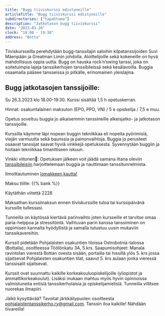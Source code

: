 ```yaml
---
title: "Bugg tiiviskurssi edistyneille"
articleTitle: "Bugg tiiviskurssi edistyneille"
subdirectories: ["tapahtuma"]
description: "Jatkotason bugg tiiviskurssi"
date: "2023-03-26"
clock: "18:00 - 19:30"
address: "Botta"
---
```


Tiiviskursseilla perehdytään bugg-tanssilajin saloihin kilpatanssijoiden Suvi Mäenpään ja Greatman Limin johdolla. Aloittelijoille sekä kokeneille on hyvä mahdollisuus oppia uutta. Bugg on hauska rock’n’swing tanssi, joka on soitetuimpia lajeja tanssikerhojen tanssibileissä sekä kesälavoilla. Buggia osaamalla pääsee tansseissa jo pitkälle, erinomainen yleislajina.

## Bugg jatkotasojen tanssijoille:

Su 26.3.2023 klo 18.00-19:30. Kurssi sisältää 1,5 h opetuskerran.

Hinnat: osakuntalainen maksuton (EPO, PPO, VN) / 5 e opiskelija / 7,5 e muu.

Opetus soveltuu buggia jo aikaisemmin tanssineille alkeisjatko- ja jatkotason tanssijoille.

Kurssilla käymme läpi nopean buggin tekniikkaa eli nopeita pyörimisiä, viejän varmuutta sekä baunssia ja painonvaihtoja. Buggia jo perusteet osaavat tanssijat saavat hyviä vinkkejä opetuksesta. Syvennytään buggiin ja hiotaan tekniikkaa timanttiseen iskuun.

Vinkki viitonen🙂: Opetuksen jälkeen voit jäädä samana iltana oleviin [tanssibileisiin](https://www.facebook.com/events/529133282453082) harjoittelemaan buggia ja nauttimaan tanssitunnelmista.

Ilmoittautuminen [lomakkeen kautta!](https://docs.google.com/forms/d/e/1FAIpQLSdYW4YYqly0_2dyk-YeD9XXiTxGpWt4Y5lj92PMJ9w4-iXlkQ/viewform?fbclid=IwAR0VHvwpRPY3S_3dhVVIe38oR654a1iQKxJv2fmUAg2rWPF-EgQz4GP9K-M)

Maksu tilille:
{{% bank %}}

Käytäthän viitettä 2228

Maksathan kurssimaksun ennen tiiviskurssille tuloa tai kurssipäivänä kurssille tullessasi.

Tunneilla on käytössä kiertävä parinvaihto joten kursseille et tarvitse omaa paria-helppoa ja stressitöntä. Vaihtuvan parin kanssa tanssiminen on oppimisen kannalta hyödyllistä ja samalla tutustuu uusin mukaviin tanssikavereihin.

Kurssit pidetään Pohjalaisten osakuntien tiloissa Ostrobotnia-talossa (Bottalla), osoitteessa Töölönkatu 3A, 5.krs. Saapumisohjeet: Manala ravintolan vierestä Bottan ovesta sisään, portailla tai hissillä ylös 5. krs jossa sijaitsevat Pohjalaisten osakuntien tilat, saavut 5. krs aulaan jonka vieressä tanssisalit sijaitsevat.

Kurssit ovat suunnattu kaikille korkeakouluopiskelijoille (yliopistot ja ammattikorkeakoulut). Lisäksi mukaan mahtuu myös hyvin opinnoissa valmistuneita entisiä tanssikerholaisia ja opiskelijamielisiä. Tunneilla villitsee nuorekas ilmapiiri.


Jäikö kysyttävää? Tavoitat järkkäilypuolen osoitteesta pohjalaistentanssikerho.ry@gmail.com. Tanssin iloa kaikille! Nähdään tiivareilla!
